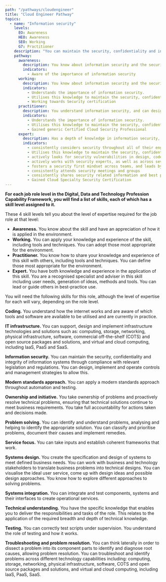 ```yaml
---
path: "/pathways/cloudengineer"
title: "Cloud Engineer Pathway"
topics:
  - name: "Information security"
    levels:
      EO: Awareness
      HEO: Awareness
      SEO: Working
      G7: Practitioner
    description: "You can maintain the security, confidentiality and integrity of information systems through compliance with relevant legislation and regulations. You can design, implement and operate controls and management strategies to allow this."
    pathway:
      awareness:
        description: You know about information security and the security controls that can be used to mitigate security threats within solutions and services.
        indicators:
          - Aware of the importance of information security
      working:
        description: You know about information security and the security controls that can be used to mitigate security threats within solutions and services
        indicators:
          - Understands the importance of information security.
          - Utilises this knowledge to maintain the security, confidentiality and integrity of systems and data
          - Working towards Security certification
      practitioner:
        description: You understand information security, and can design solutions and services with security controls embedded, specifically engineered as mitigation against security threats as a core part of the solutions and services.
        indicators:
          - Understands the importance of information security.
          - Utilises this knowledge to maintain the security, confidentiality and integrity of systems and data
          - Gained generic Certified Cloud Security Professional
      expert:
        description: Has a depth of knowledge in information security, able to design, quality review and quality assure solutions and services with security controls embedded, specifically engineered as mitigation against security threats as core part of the solutions and services.
        indicators:
          - consistently considers security throughout all of their engineering activity
          - Utilises this knowledge to maintain the security, confidentiality and integrity of systems and data
          - actively looks for security vulnerabilities in design, code and during peer review
          - actively works with security experts, as well as across several teams, to apply the organisation's security strategy
          - fosters a security first mindset across teams, and leads by example
          - consistently attends security meetings and groups
          - consistently shares security related information and best practice with their team
          - Gained Cloud Specialty Security Certification
---
```


**For each job role level in the Digital, Data and Technology Profession Capability Framework, you will find a list of skills, each of which has a skill level assigned to it.**

These 4 skill levels tell you about the level of expertise required for the job role at that level:

- **Awareness.** You know about the skill and have an appreciation of how it is applied in the environment.
- **Working.** You can apply your knowledge and experience of the skill, including tools and techniques. You can adopt those most appropriate for the environment.
- **Practitioner.** You know how to share your knowledge and experience of this skill with others, including tools and techniques. You can define those most appropriate for the environment.
- **Expert.** You have both knowledge and experience in the application of this skill. You are a recognised specialist and adviser in this skill including user needs, generation of ideas, methods and tools. You can lead or guide others in best-practice use.

You will need the following skills for this role, although the level of expertise for each will vary, depending on the role level.

**Coding.** You understand how the internet works and are aware of which tools and software are available to be utilised and are currently in practice.

**IT infrastructure.** You can support, design and implement infrastructure technologies and solutions such as: computing, storage, networking, physical infrastructure, software, commercial off-the-shelf (COTS) and open source packages and solutions, and virtual and cloud computing, including IaaS, PaaS and SaaS.

**Information security.** You can maintain the security, confidentiality and integrity of information systems through compliance with relevant legislation and regulations. You can design, implement and operate controls and management strategies to allow this.

**Modern standards approach.** You can apply a modern standards approach throughout automation and testing.

**Ownership and initiative.** You take ownership of problems and proactively resolve technical problems, ensuring that technical solutions continue to meet business requirements. You take full accountability for actions taken and decisions made.

**Problem solving.** You can identify and understand problems, analysing and helping to identify the appropriate solution. You can classify and prioritise problems, document their causes and implement remedies.

**Service focus.** You can take inputs and establish coherent frameworks that work.

**Systems design.** You create the specification and design of systems to meet defined business needs. You can work with business and technology stakeholders to translate business problems into technical designs. You can visualise the ideal user service, come up with design ideas and possible design approaches. You know how to explore different approaches to solving problems.

**Systems integration.** You can integrate and test components, systems and their interfaces to create operational services.

**Technical understanding.** You have the specific knowledge that enables you to deliver the responsibilities and tasks of the role. This relates to the application of the required breadth and depth of technical knowledge.

**Testing.** You can correctly test scripts under supervision. You understand the role of testing and how it works.

**Troubleshooting and problem resolution.** You can think laterally in order to dissect a problem into its component parts to identify and diagnose root causes, allowing problem resolution. You can troubleshoot and identify problems across different technology capabilities including: computing, storage, networking, physical infrastructure, software, COTS and open source packages and solutions, and virtual and cloud computing, including IaaS, PaaS, SaaS.
